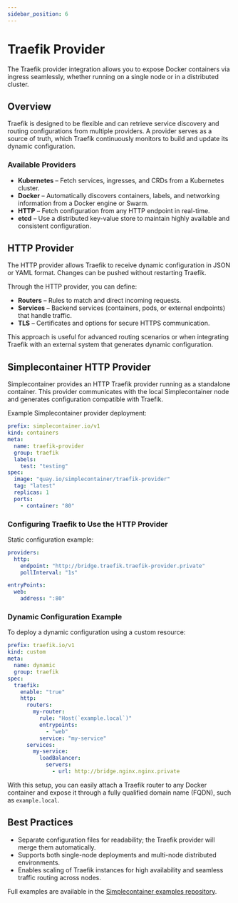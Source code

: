 ```yaml
---
sidebar_position: 6
---
```


# Traefik Provider

The Traefik provider integration allows you to expose Docker containers via ingress seamlessly, whether running on a single node or in a distributed cluster.

## Overview

Traefik is designed to be flexible and can retrieve service discovery and routing configurations from multiple providers. A provider serves as a source of truth, which Traefik continuously monitors to build and update its dynamic configuration.

### Available Providers

* **Kubernetes** – Fetch services, ingresses, and CRDs from a Kubernetes cluster.
* **Docker** – Automatically discovers containers, labels, and networking information from a Docker engine or Swarm.
* **HTTP** – Fetch configuration from any HTTP endpoint in real-time.
* **etcd** – Use a distributed key-value store to maintain highly available and consistent configuration.

## HTTP Provider

The HTTP provider allows Traefik to receive dynamic configuration in JSON or YAML format. Changes can be pushed without restarting Traefik.

Through the HTTP provider, you can define:

* **Routers** – Rules to match and direct incoming requests.
* **Services** – Backend services (containers, pods, or external endpoints) that handle traffic.
* **TLS** – Certificates and options for secure HTTPS communication.

This approach is useful for advanced routing scenarios or when integrating Traefik with an external system that generates dynamic configuration.

## Simplecontainer HTTP Provider

Simplecontainer provides an HTTP Traefik provider running as a standalone container. This provider communicates with the local Simplecontainer node and generates configuration compatible with Traefik.

Example Simplecontainer provider deployment:

```yaml
prefix: simplecontainer.io/v1
kind: containers
meta:
  name: traefik-provider
  group: traefik
  labels:
    test: "testing"
spec:
  image: "quay.io/simplecontainer/traefik-provider"
  tag: "latest"
  replicas: 1
  ports:
    - container: "80"
```

### Configuring Traefik to Use the HTTP Provider

Static configuration example:

```yaml
providers:
  http:
    endpoint: "http://bridge.traefik.traefik-provider.private"
    pollInterval: "1s"

entryPoints:
  web:
    address: ":80"
```

### Dynamic Configuration Example

To deploy a dynamic configuration using a custom resource:

```yaml
prefix: traefik.io/v1
kind: custom
meta:
  name: dynamic
  group: traefik
spec:
  traefik:
    enable: "true"
    http:
      routers:
        my-router:
          rule: "Host(`example.local`)"
          entrypoints:
            - "web"
          service: "my-service"
      services:
        my-service:
          loadBalancer:
            servers:
              - url: http://bridge.nginx.nginx.private
```

With this setup, you can easily attach a Traefik router to any Docker container and expose it through a fully qualified domain name (FQDN), such as `example.local`.

## Best Practices

* Separate configuration files for readability; the Traefik provider will merge them automatically.
* Supports both single-node deployments and multi-node distributed environments.
* Enables scaling of Traefik instances for high availability and seamless traffic routing across nodes.

Full examples are available in the [Simplecontainer examples repository](examples/tests/traefik-simplecontainer-provider/definitions).
